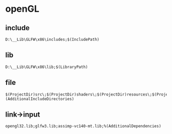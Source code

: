 # openGL

## include
```
D:\__Lib\GLFW\x86\includes;$(IncludePath)
```
## lib
```
D:\__Lib\GLFW\x86\lib;$(LibraryPath)
```

## file
```
$(ProjectDir)src\;$(ProjectDir)shaders\;$(ProjectDir)resources\;$(ProjectDir)includes\;%(AdditionalIncludeDirectories)
```
## link->input
```
opengl32.lib;glfw3.lib;assimp-vc140-mt.lib;%(AdditionalDependencies)
```
